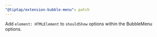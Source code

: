 ```yaml
---
"@tiptap/extension-bubble-menu": patch
---
```


Add `element: HTMLElement` to `shouldShow` options within the BubbleMenu options.
